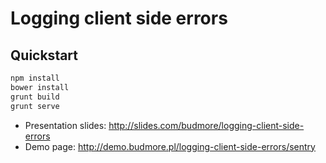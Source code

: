 Logging client side errors
===============


Quickstart
---
```bash
npm install
bower install
grunt build
grunt serve
```


 - Presentation slides: http://slides.com/budmore/logging-client-side-errors
 - Demo page: http://demo.budmore.pl/logging-client-side-errors/sentry
